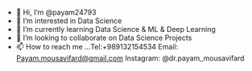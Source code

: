 - 👋 Hi, I’m @payam24793
- 👀 I’m interested in Data Science 
- 🌱 I’m currently learning Data Science & ML & Deep Learning
- 💞️ I’m looking to collaborate on Data Science Projects
- 📫 How to reach me ...Tel:+989132154534
Email: Payam.mousavifard@gmail.com
Instagram: @dr.payam_mousavifard

<!---
payam24793/payam24793 is a ✨ special ✨ repository because its `README.md` (this file) appears on your GitHub profile.
You can click the Preview link to take a look at your changes.
--->
